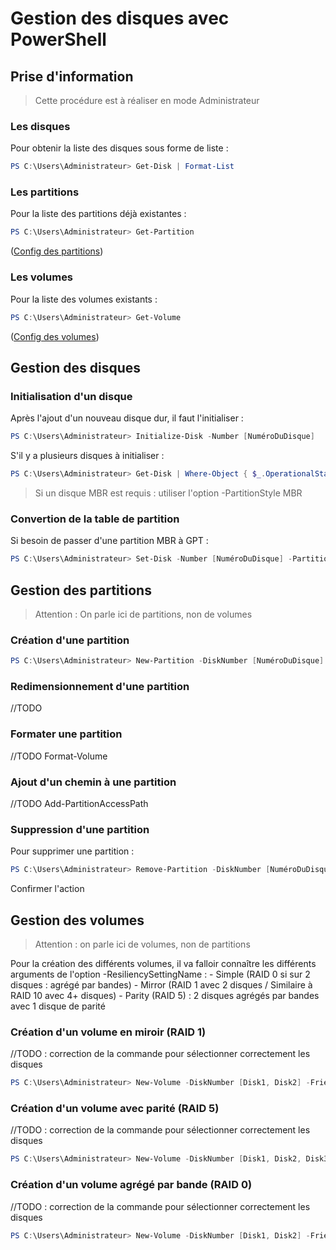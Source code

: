 # Gestion des disques avec PowerShell
## Prise d'information

> Cette procédure est à réaliser en mode Administrateur

### Les disques

Pour obtenir la liste des disques sous forme de liste : 
```powershell
PS C:\Users\Administrateur> Get-Disk | Format-List
```

### Les partitions 

Pour la liste des partitions déjà existantes : 

```powershell
PS C:\Users\Administrateur> Get-Partition
```

([Config des partitions](https://github.com/d0cs1s/procedures/blob/main/Windows/Gestion_Disques_Powershell.md#gestion-des-partitions))

### Les volumes

Pour la liste des volumes existants :

```powershell
PS C:\Users\Administrateur> Get-Volume
```

([Config des volumes](https://github.com/d0cs1s/procedures/blob/main/Windows/Gestion_Disques_Powershell.md#gestion-des-volumes))

## Gestion des disques

### Initialisation d'un disque

Après l'ajout d'un nouveau disque dur, il faut l'initialiser : 

```powershell
PS C:\Users\Administrateur> Initialize-Disk -Number [NuméroDuDisque]
```

S'il y a plusieurs disques à initialiser : 

```powershell
PS C:\Users\Administrateur> Get-Disk | Where-Object { $_.OperationalStatus -eq "offline"}  | Initialize-Disk -Passthru
```

> Si un disque MBR est requis : utiliser l'option -PartitionStyle MBR

### Convertion de la table de partition

Si besoin de passer d'une partition MBR à GPT :
```powershell
PS C:\Users\Administrateur> Set-Disk -Number [NuméroDuDisque] -PartitionStyle GPT
```

## Gestion des partitions

> Attention : On parle ici de partitions, non de volumes

### Création d'une partition

```powershell
PS C:\Users\Administrateur> New-Partition -DiskNumber [NuméroDuDisque] -Size [ValeurEnKB/MB/GB/TB]
```

### Redimensionnement d'une partition

//TODO

### Formater une partition

//TODO Format-Volume

### Ajout d'un chemin à une partition

//TODO Add-PartitionAccessPath

### Suppression d'une partition

Pour supprimer une partition : 

```powershell
PS C:\Users\Administrateur> Remove-Partition -DiskNumber [NuméroDuDisque] -PartitionNumber [NuméroDeLaPartition]
```

Confirmer l'action

## Gestion des volumes

> Attention : on parle ici de volumes, non de partitions

Pour la création des différents volumes, il va falloir connaître les différents arguments de l'option -ResiliencySettingName : 
	- Simple (RAID 0 si sur 2 disques : agrégé par bandes)
	- Mirror (RAID 1 avec 2 disques / Similaire à RAID 10 avec 4+ disques)
	- Parity (RAID 5) : 2 disques agrégés par bandes avec 1 disque de parité

### Création d'un volume en miroir (RAID 1)

//TODO : correction de la commande pour sélectionner correctement les disques
```powershell
PS C:\Users\Administrateur> New-Volume -DiskNumber [Disk1, Disk2] -FriendlyName [NomDuVolume] -Size [TailleEnKB/MB/GB/TB] -ResiliencySettingName "Mirror" -FileSystem NTFS -AccessPath "[CheminAccès]"
```


### Création d'un volume avec parité (RAID 5)

//TODO : correction de la commande pour sélectionner correctement les disques
```powershell
PS C:\Users\Administrateur> New-Volume -DiskNumber [Disk1, Disk2, Disk3] -FriendlyName [NomDuVolume] -Size [TailleEnKB/MB/GB/TB] -ResiliencySettingName "Parity" -FileSystem NTFS -AccessPath "[CheminAccès]"
```

### Création d'un volume agrégé par bande (RAID 0)

//TODO : correction de la commande pour sélectionner correctement les disques
```powershell
PS C:\Users\Administrateur> New-Volume -DiskNumber [Disk1, Disk2] -FriendlyName [NomDuVolume] -Size [TailleEnKB/MB/GB/TB] -ResiliencySettingName "Simple" -FileSystem NTFS -AccessPath "[CheminAccès]"
```
